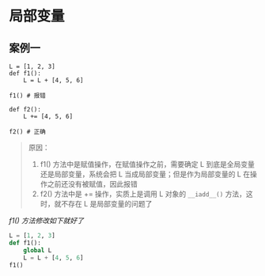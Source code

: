 # 局部变量
## 案例一
```phtyon
L = [1, 2, 3]
def f1():
    L = L + [4, 5, 6]

f1() # 报错

def f2():
    L += [4, 5, 6]

f2() # 正确
```
> 原因：
> 1. f1() 方法中是赋值操作，在赋值操作之前，需要确定 L 到底是全局变量还是局部变量，系统会把 L 当成局部变量；但是作为局部变量的 L 在操作之前还没有被赋值，因此报错
> 2. f2() 方法中是 += 操作，实质上是调用 L 对象的 `__iadd__()` 方法，这时，就不存在 L 是局部变量的问题了


_f1() 方法修改如下就好了_

```python
L = [1, 2, 3]
def f1():
    global L
    L = L + [4, 5, 6]
f1()
```
